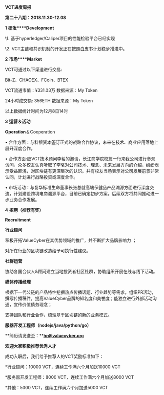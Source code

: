 **VCT进度周报**

**第二十八期：2018.11.30-12.08**

**1**  **研发****Development** 

\1. 基于hyperledger/Caliper项目的性能检验平台已经实现

\2. VCT主链和共识机制的开发正在按照白皮书计划稳步推进中。

**2** **市场****Market**

VCT可通过以下渠道进行交易:

Bit-Z、CHAOEX、FCoin、BTEX

VCT流通市值：¥331.03万   数据来源：My Token

24小时成交额: 356ETH   数据来源：My Token  

以上数据统计时间为12月8日14时

**3** **运营＆活动**

**Operation**＆Cooperation

• 合作方面：与科银资本签订正式的战略合作协议，未来在技术、商业应用落地上展开深度合作。

• 合作方面:应VCT技术顾问李茗的邀请，长江商学院校友一行来我公司进行参观访问，众多校友认真听取了李茗对公司技术、理念、未来发展方向的介绍，纷纷表示受益匪浅，对区块链有更深层次的认识。并有校友当场表示对公司发展前景非常认同，计划进行战略投资或深度合作。

• 市场活动：与复华标准生命董事长张总就高端保健品产品溯源方面进行深度交流，计划建设跨境电商溯源平台，目前已确定初步方案，后续双方将共同推动进一步业务合作发展。

**4** **招聘（推荐有奖）**

**Recruitment**

**行业顾问**

积极开拓ValueCyber在其优势领域的推广，并不断扩大品牌影响力 ；

对所在行业的区块链改造给予可执行性建议。

**社群运营**

协助各国合伙人&顾问建立当地投资者社区社群，协助组织开展在线与线下活动。

**媒体传播经理**

根据下一代公链的产品特性挖掘热点传播话题、行业趋势等需求，组织PR活动，撰写传播稿件，提高ValueCyber品牌的知名度和美誉度；能独立进行外部活动沟通，宣传价值债务理念；

支持团队和行业合作，梳理基于区块链的新的业务模式。

**服器开发工程师（****nodejs/java/python/go****）**

**简历请发送至：****hr@valuecyber.org**

**欢迎大家积极推荐优秀人才**

成功入职后，我们给予推荐人的VCT奖励标准如下：

*行业顾问：10000 VCT，连续工作满六个月加送10000 VCT

*服务器开发工程师：8000 VCT，连续工作满六个月加送8000 VCT

*其他：5000 VCT，连续工作满六个月加送5000 VCT

 